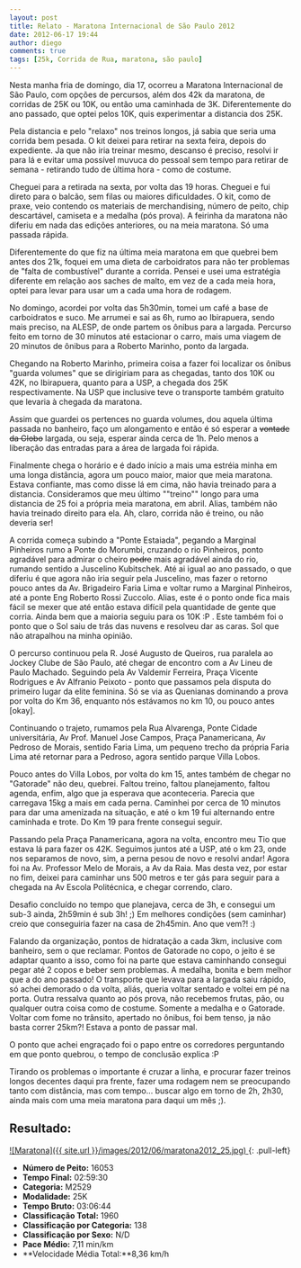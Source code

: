 ```yaml
---
layout: post
title: Relato - Maratona Internacional de São Paulo 2012
date: 2012-06-17 19:44
author: diego
comments: true
tags: [25k, Corrida de Rua, maratona, são paulo]
---
```

Nesta manha fria de domingo, dia 17, ocorreu a Maratona Internacional de São Paulo, com opções de percursos, além dos 42k da maratona, de corridas de 25K ou 10K, ou então uma caminhada de 3K. Diferentemente do ano passado, que optei pelos 10K, quis experimentar a distancia dos 25K.

Pela distancia e pelo "relaxo" nos treinos longos, já sabia que seria uma corrida bem pesada. O kit deixei para retirar na sexta feira, depois do expediente. Ja que não iria treinar mesmo, descanso é preciso, resolvi ir para lá e evitar uma possível muvuca do pessoal sem tempo para retirar de semana - retirando tudo de última hora - como de costume. 

Cheguei para a retirada na sexta, por volta das 19 horas. Cheguei e fui direto para o balcão, sem filas ou maiores dificuldades. O kit, como de praxe, veio contendo os materiais de merchandising, número de peito, chip descartável, camiseta e a medalha (pós prova). A feirinha da maratona não diferiu em nada das edições anteriores, ou na meia maratona. Só uma passada rápida.

Diferentemente do que fiz na última meia maratona em que quebrei bem antes dos 21k, foquei em uma dieta de carboidratos para não ter problemas de "falta de combustível" durante a corrida. Pensei e usei uma estratégia diferente em relação aos saches de malto, em vez de a cada meia hora, optei para levar para usar um a cada uma hora de rodagem.

No domingo, acordei por volta das 5h30min, tomei um café a base de carboidratos e suco. Me arrumei e sai as 6h, rumo ao Ibirapuera, sendo mais preciso, na ALESP, de onde partem os ônibus para a largada. Percurso feito em torno de 30 minutos até estacionar o carro, mais uma viagem de 20 minutos de ônibus para a Roberto Marinho, ponto da largada.

Chegando na Roberto Marinho, primeira coisa a fazer foi localizar os ônibus "guarda volumes" que se dirigiriam para as chegadas, tanto dos 10K ou 42K, no Ibirapuera, quanto para a USP, a chegada dos 25K respectivamente. Na USP que inclusive teve o transporte também gratuito que levaria à chegada da maratona.

Assim que guardei os pertences no guarda volumes, dou aquela última passada no banheiro, faço um alongamento e então é só esperar a <del datetime="2012-06-17T22:48:59+00:00">vontade da Globo</del> largada, ou seja, esperar ainda cerca de 1h. Pelo menos a liberação das entradas para a área de largada foi rápida.

Finalmente chega o horário e é dado início a mais uma estréia minha em uma longa distância, agora um pouco maior, maior que meia maratona. Estava confiante, mas como disse lá em cima, não havia treinado para a distancia. Consideramos que meu último ""treino"" longo para uma distancia de 25 foi a própria meia maratona, em abril. Alias, também não havia treinado direito para ela. Ah, claro, corrida não é treino, ou não deveria ser!

A corrida começa subindo a "Ponte Estaiada", pegando a Marginal Pinheiros rumo a Ponte do Morumbi, cruzando o rio Pinheiros, ponto agradável para admirar o cheiro <del datetime="2012-06-17T23:05:24+00:00">podre</del> mais agradável ainda do rio, rumando sentido a Juscelino Kubitschek. Até ai igual ao ano passado, o que diferiu é que agora não iria seguir pela Juscelino, mas fazer o retorno pouco antes da Av. Brigadeiro Faria Lima e voltar rumo a Marginal Pinheiros, até a ponte Eng Roberto Rossi Zuccolo. Alias, este é o ponto onde fica mais fácil se mexer que até então estava difícil pela quantidade de gente que corria. Ainda bem que a maioria seguiu para os 10K :P . Este também foi o ponto que o Sol saiu de trás das nuvens e resolveu dar as caras. Sol que não atrapalhou na minha opinião.

O percurso continuou pela R. José Augusto de Queiros, rua paralela ao Jockey Clube de São Paulo, até chegar de encontro com a Av Lineu de Paulo Machado. Seguindo pela Av Valdemir Ferreira, Praça Vicente Rodrigues e Av Alfranio Peixoto - ponto que passamos pela disputa do primeiro lugar da elite feminina. Só se via as Quenianas dominando a prova por volta do Km 36, enquanto nós estávamos no km 10, ou pouco antes [okay].

Continuando o trajeto, rumamos pela Rua Alvarenga, Ponte Cidade universitária, Av Prof. Manuel Jose Campos, Praça Panamericana, Av Pedroso de Morais, sentido Faria Lima, um pequeno trecho da própria Faria Lima até retornar para a Pedroso, agora sentido parque Villa Lobos.

Pouco antes do Villa Lobos, por volta do km 15, antes também de chegar no "Gatorade" não deu, quebrei. Faltou treino, faltou planejamento, faltou agenda, enfim, algo que ja esperava que aconteceria. Parecia que carregava 15kg a mais em cada perna. Caminhei por cerca de 10 minutos para dar uma amenizada na situação, e até o km 19 fui alternando entre caminhada e trote. Do Km 19 para frente consegui seguir.

Passando pela Praça Panamericana, agora na volta, encontro meu Tio que estava lá para fazer os 42K. Seguimos juntos até a USP, até o km 23, onde nos separamos de novo, sim, a perna pesou de novo e resolvi andar! Agora foi na Av. Professor Melo de Morais, a Av da Raia. Mas desta vez, por estar no fim, deixei para caminhar uns 500 metros e ter gás para seguir para a chegada na Av Escola Politécnica, e chegar correndo, claro.

Desafio concluído no tempo que planejava, cerca de 3h, e consegui um sub-3 ainda, 2h59min é sub 3h! ;) Em melhores condições (sem caminhar) creio que conseguiria fazer na casa de 2h45min. Ano que vem?! :)

Falando da organização, pontos de hidratação a cada 3km, inclusive com banheiro, sem o que reclamar. Pontos de Gatorade no copo, o jeito é se adaptar quanto a isso, como foi na parte que estava caminhando consegui pegar até 2 copos e beber sem problemas. A medalha, bonita e bem melhor que a do ano passado! O transporte que levava para a largada saiu rápido, só achei demorado o da volta, aliás, queria voltar sentado e voltei em pé na porta. Outra ressalva quanto ao pós prova, não recebemos frutas, pão, ou qualquer outra coisa como de costume. Somente a medalha e o Gatorade. Voltar com fome no trânsito, apertado no ônibus, foi bem tenso, ja não basta correr 25km?! Estava a ponto de passar mal.

O ponto que achei engraçado foi o papo entre os corredores perguntando em que ponto quebrou, o tempo de conclusão explica :P

Tirando os problemas o importante é cruzar a linha, e procurar fazer treinos longos decentes daqui pra frente, fazer uma rodagem nem se preocupando tanto com distância, mas com tempo... buscar algo em torno de 2h, 2h30, ainda mais com uma meia maratona para daqui um mês ;).

## Resultado:

<a href="/images/2012/06/maratona2012_25_big.jpg">
![Maratona]({{ site.url }}/images/2012/06/maratona2012_25.jpg)
</a>
{: .pull-left}

* **Número de Peito:** 16053
* **Tempo Final:** 02:59:30
* **Categoria:** M2529
* **Modalidade:** 25K
* **Tempo Bruto:** 03:06:44
* **Classificação Total:** 1960
* **Classificação por Categoria:** 138
* **Classificação por Sexo:** N/D
* **Pace Médio:** 7,11 min/km
* **Velocidade Média Total:**8,36 km/h




